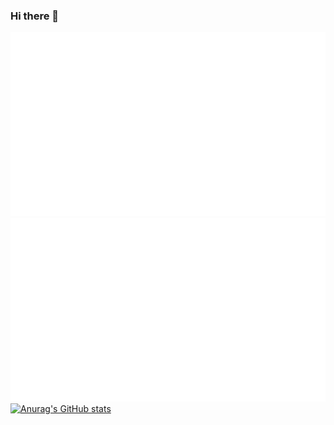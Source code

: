 ### Hi there 👋

<!--
**jarekkopaczewski/jarekkopaczewski** is a ✨ _special_ ✨ repository because its `README.md` (this file) appears on your GitHub profile.

Here are some ideas to get you started:

- 🔭 I’m currently working on ...
- 🌱 I’m currently learning ...
- 👯 I’m looking to collaborate on ...
- 🤔 I’m looking for help with ...
- 💬 Ask me about ...
- 📫 How to reach me: ...
- 😄 Pronouns: ...
- ⚡ Fun fact: ...
-->

![Stats](https://github.com/jarekkopaczewski/Stats/blob/19b02eb69c6e33c0751f189a22456e2e28c41726/generated/languages.svg) 
![Stats](https://github.com/jarekkopaczewski/Stats/blob/19b02eb69c6e33c0751f189a22456e2e28c41726/generated/overview.svg)
[![Anurag's GitHub stats](https://github-readme-stats.vercel.app/api?username=jarekkopaczewski)](https://github.com/anuraghazra/github-readme-stats)
